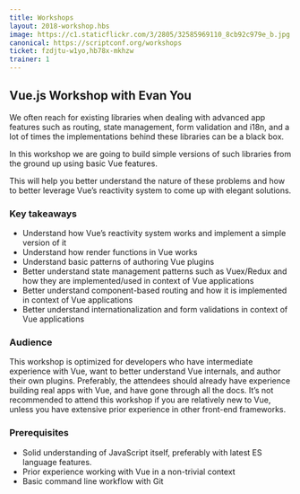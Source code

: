 ```yaml
---
title: Workshops
layout: 2018-workshop.hbs
image: https://c1.staticflickr.com/3/2805/32585969110_8cb92c979e_b.jpg
canonical: https://scriptconf.org/workshops
ticket: fzdjtu-w1yo,hb78x-mkhzw
trainer: 1
---
```


## Vue.js Workshop with Evan You

We often reach for existing libraries when dealing with advanced app features such as routing, state management, form validation and i18n, and a lot of times the implementations behind these libraries can be a black box.

In this workshop we are going to build simple versions of such libraries from the ground up using basic Vue features.

This will help you better understand the nature of these problems and how to better leverage Vue’s reactivity system to come up with elegant solutions.


### Key takeaways

- Understand how Vue’s reactivity system works and implement a simple version of it
- Understand how render functions in Vue works
- Understand basic patterns of authoring Vue plugins
- Better understand state management patterns such as Vuex/Redux and how they are implemented/used in context of Vue applications
- Better understand component-based routing and how it is implemented in context of Vue applications
- Better understand internationalization and form validations in context of Vue applications

### Audience

This workshop is optimized for developers who have intermediate experience with Vue, want to better understand Vue internals, and author their own plugins. Preferably, the attendees should already have experience building real apps with Vue, and have gone through all the docs. It’s not recommended to attend this workshop if you are relatively new to Vue, unless you have extensive prior experience in other front-end frameworks.

### Prerequisites

- Solid understanding of JavaScript itself, preferably with latest ES language features.
- Prior experience working with Vue in a non-trivial context
- Basic command line workflow with Git
